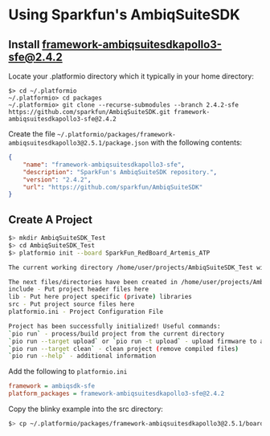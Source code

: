 # Using Sparkfun's AmbiqSuiteSDK

## Install framework-ambiqsuitesdkapollo3-sfe@2.4.2

Locate your .platformio directory which it typically in your home directory:

    $> cd ~/.platformio
    ~/.platformio> cd packages
    ~/.platformio> git clone --recurse-submodules --branch 2.4.2-sfe https://github.com/sparkfun/AmbiqSuiteSDK.git framework-ambiqsuitesdkapollo3-sfe@2.4.2 

Create the file `~/.platformio/packages/framework-ambiqsuitesdkapollo3@2.5.1/package.json` with the following contents:

```json
{
    "name": "framework-ambiqsuitesdkapollo3-sfe",
    "description": "SparkFun's AmbiqSuiteSDK repository.",
    "version": "2.4.2",
    "url": "https://github.com/sparkfun/AmbiqSuiteSDK"
}
```

## Create A Project
```bash
$> mkdir AmbiqSuiteSDK_Test
$> cd AmbiqSuiteSDK_Test
$> platformio init --board SparkFun_RedBoard_Artemis_ATP

The current working directory /home/user/projects/AmbiqSuiteSDK_Test will be used for the project.

The next files/directories have been created in /home/user/projects/AmbiqSuiteSDK_Test
include - Put project header files here
lib - Put here project specific (private) libraries
src - Put project source files here
platformio.ini - Project Configuration File

Project has been successfully initialized! Useful commands:
`pio run` - process/build project from the current directory
`pio run --target upload` or `pio run -t upload` - upload firmware to a target
`pio run --target clean` - clean project (remove compiled files)
`pio run --help` - additional information
```

Add the following to `platformio.ini`
```ini
framework = ambiqsdk-sfe
platform_packages = framework-ambiqsuitesdkapollo3-sfe@2.4.2
```

Copy the blinky example into the src directory:
```bash
$> cp ~/.platformio/packages/framework-ambiqsuitesdkapollo3@2.5.1/boards_sfe/common/examples/blinky/main.c src/
```





